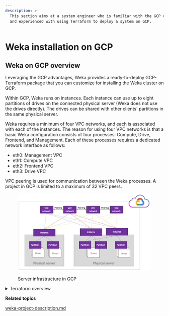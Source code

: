 ```yaml
---
description: >-
  This section aims at a system engineer who is familiar with the GCP concepts
  and experienced with using Terraform to deploy a system on GCP.
---
```


# Weka installation on GCP

## Weka on GCP overview

Leveraging the GCP advantages, Weka provides a ready-to-deploy GCP-Terraform package that you can customize for installing the Weka cluster on GCP.&#x20;

Within GCP, Weka runs on instances. Each instance can use up to eight partitions of drives on the connected physical server (Weka does not use the drives directly). The drives can be shared with other clients' partitions in the same physical server.

Weka requires a minimum of four VPC networks, and each is associated with each of the instances. The reason for using four VPC networks is that a basic Weka configuration consists of four processes: Compute, Drive, Frontend, and Management. Each of these processes requires a dedicated network interface as follows:

* eth0: Management VPC
* eth1: Compute VPC
* eth2: Frontend VPC
* eth3: Drive VPC

VPC peering is used for communication between the Weka processes. A project in GCP is limited to a maximum of 32 VPC peers.

<figure><img src="../../.gitbook/assets/GCP_overview.png" alt=""><figcaption><p>Server infrastructure in GCP</p></figcaption></figure>

<details>

<summary>Terraform overview</summary>

Terraform is an open-source project from Hashicorp. It creates and manages resources on cloud platforms and on-premises clouds. Unlike AWS CloudFormation, it works with many APIs from multiple platforms and services.

The GCP Console is already installed with Terraform by default. It is the primary tool for deploying Weka on GCP. Terraform can be used outside of GCP or independent of GCP Console.

<img src="../../.gitbook/assets/Terraform_overview.png" alt="" data-size="original">

### How does Terraform work?

A deployment with Terraform involves three phases:

* **Write:** Define the infrastructure in configuration files and customize the project variables provided in the Terraform package.
* **Plan**: Review the changes Terraform will make to your infrastructure.
* **Apply:** Terraform provisions the infrastructure, including the VMs and instances, installs the Weka software, and creates the cluster. Once completed, the Weka cluster runs on GCP.

<img src="../../.gitbook/assets/Terraform_how.png" alt="Terraform phases" data-size="original">

**Related information**

[Terraform Tutorials](https://learn.hashicorp.com/terraform?track=gcp)

[Terraform Installation](https://learn.hashicorp.com/tutorials/terraform/install-cli)

</details>

**Related topics**

[weka-project-description.md](weka-project-description.md "mention")
